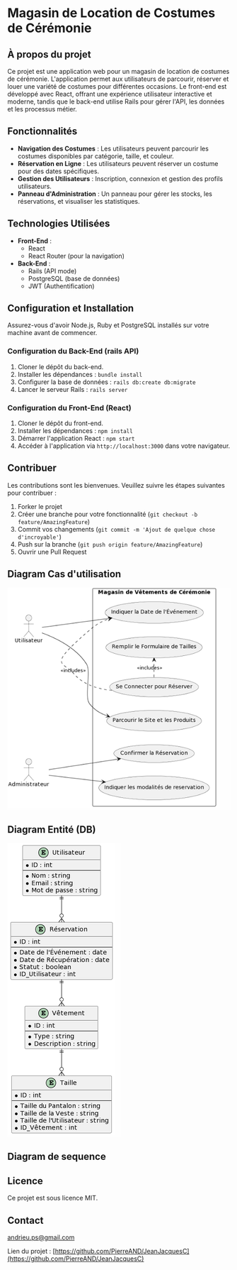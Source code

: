 # Magasin de Location de Costumes de Cérémonie

## À propos du projet

Ce projet est une application web pour un magasin de location de costumes de cérémonie. L'application permet aux utilisateurs de parcourir, réserver et louer une variété de costumes pour différentes occasions. Le front-end est développé avec React, offrant une expérience utilisateur interactive et moderne, tandis que le back-end utilise Rails pour gérer l'API, les données et les processus métier.

## Fonctionnalités

- **Navigation des Costumes** : Les utilisateurs peuvent parcourir les costumes disponibles par catégorie, taille, et couleur.
- **Réservation en Ligne** : Les utilisateurs peuvent réserver un costume pour des dates spécifiques.
- **Gestion des Utilisateurs** : Inscription, connexion et gestion des profils utilisateurs.
- **Panneau d'Administration** : Un panneau pour gérer les stocks, les réservations, et visualiser les statistiques.

## Technologies Utilisées

- **Front-End** :
  - React
  - React Router (pour la navigation)
- **Back-End** :
  - Rails (API mode)
  - PostgreSQL (base de données)
  - JWT (Authentification)

## Configuration et Installation

Assurez-vous d'avoir Node.js, Ruby et PostgreSQL installés sur votre machine avant de commencer.

### Configuration du Back-End (rails API)

1. Cloner le dépôt du back-end.
2. Installer les dépendances : `bundle install`
3. Configurer la base de données : `rails db:create db:migrate`
4. Lancer le serveur Rails : `rails server`
### Configuration du Front-End (React)

1. Cloner le dépôt du front-end.
2. Installer les dépendances : `npm install`
3. Démarrer l'application React : `npm start`
4. Accéder à l'application via `http://localhost:3000` dans votre navigateur.

## Contribuer

Les contributions sont les bienvenues. Veuillez suivre les étapes suivantes pour contribuer :

1. Forker le projet
2. Créer une branche pour votre fonctionnalité (`git checkout -b feature/AmazingFeature`)
3. Commit vos changements (`git commit -m 'Ajout de quelque chose d'incroyable'`)
4. Push sur la branche (`git push origin feature/AmazingFeature`)
5. Ouvrir une Pull Request



## Diagram Cas d'utilisation


![Texte alternatif](public/diagramUser.png)







## Diagram Entité (DB)


![Texte alternatif](public/diagramEntity.png)






## Diagram de sequence 






## Licence

Ce projet est sous licence MIT.

## Contact

 [andrieu.ps@gmail.com](mailto:andrieu.ps@gmail.com)

Lien du projet : [https://github.com/PierreAND/JeanJacquesC](https://github.com/PierreAND/JeanJacquesC)
